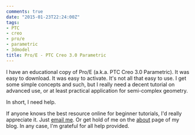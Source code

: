 ```yaml
---
comments: true
date: "2015-01-23T22:24:00Z"
tags:
- PTC
- creo
- pro/e
- parametric
- 3dmodel
title: Pro/E - PTC Creo 3.0 Parametric
---
```


I have an educational copy of Pro/E (a.k.a. PTC Creo 3.0 Parametric). It
was easy to download. It was easy to activate. It's not all that easy to
use. I get some simple concepts and such, but I really need a decent
tutorial on advanced use, or at least practical application for
semi-complex geometry.

In short, I need help.

If anyone knows the best resource online for beginner tutorials, I'd
really appreciate it. Just [email me](mailto:redlegion@gmail.com). Or
get hold of me on the [about](/about) page of my blog. In any case, I'm
grateful for all help provided.
